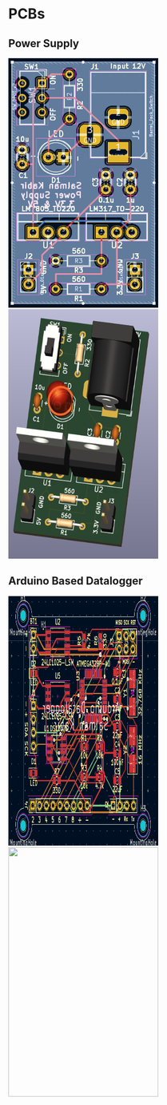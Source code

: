 # PCBs
## Power Supply
<img src="/PowerSupply/PowerSupply_PCB.png" width="300" height="500"> <img src="/PowerSupply/PowerSupply_3D.png" width="300" height="500">

## Arduino Based Datalogger
<img src="/Arduino_Datalogger/ArduinoDatalogger_PCB.png" width="300" height="500"> <img src="/ArduinoDatalogger/Arduino_Datalogger_3D.png" width="300" height="500">